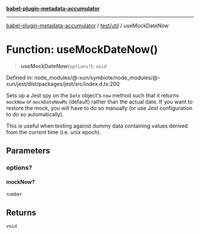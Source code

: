 [**babel-plugin-metadata-accumulator**](../../../README.md)

***

[babel-plugin-metadata-accumulator](../../../README.md) / [test/util](../README.md) / useMockDateNow

# Function: useMockDateNow()

> **useMockDateNow**(`options?`): `void`

Defined in: node\_modules/@-xun/symbiote/node\_modules/@-xun/jest/dist/packages/jest/src/index.d.ts:200

Sets up a Jest spy on the `Date` object's `now` method such that it returns
`mockNow` or `mockDateNowMs` (default) rather than the actual date. If you
want to restore the mock, you will have to do so manually (or use Jest
configuration to do so automatically).

This is useful when testing against dummy data containing values derived from
the current time (i.e. unix epoch).

## Parameters

### options?

#### mockNow?

`number`

## Returns

`void`
